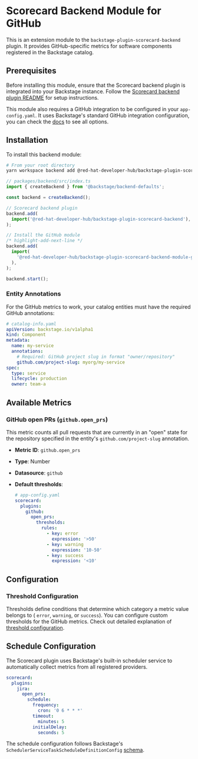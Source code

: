 # Scorecard Backend Module for GitHub

This is an extension module to the `backstage-plugin-scorecard-backend` plugin. It provides GitHub-specific metrics for software components registered in the Backstage catalog.

## Prerequisites

Before installing this module, ensure that the Scorecard backend plugin is integrated into your Backstage instance. Follow the [Scorecard backend plugin README](../scorecard-backend/README.md) for setup instructions.

This module also requires a GitHub integration to be configured in your `app-config.yaml`. It uses Backstage's standard GitHub integration configuration, you can check the [docs](https://backstage.io/docs/integrations/github/locations/#configuration) to see all options.

## Installation

To install this backend module:

```bash
# From your root directory
yarn workspace backend add @red-hat-developer-hub/backstage-plugin-scorecard-backend-module-github
```

```ts
// packages/backend/src/index.ts
import { createBackend } from '@backstage/backend-defaults';

const backend = createBackend();

// Scorecard backend plugin
backend.add(
  import('@red-hat-developer-hub/backstage-plugin-scorecard-backend'),
);

// Install the GitHub module
/* highlight-add-next-line */
backend.add(
  import(
    '@red-hat-developer-hub/backstage-plugin-scorecard-backend-module-github'
  ),
);

backend.start();
```

### Entity Annotations

For the GitHub metrics to work, your catalog entities must have the required GitHub annotations:

```yaml
# catalog-info.yaml
apiVersion: backstage.io/v1alpha1
kind: Component
metadata:
  name: my-service
  annotations:
    # Required: GitHub project slug in format "owner/repository"
    github.com/project-slug: myorg/my-service
spec:
  type: service
  lifecycle: production
  owner: team-a
```

## Available Metrics

### GitHub open PRs (`github.open_prs`)

This metric counts all pull requests that are currently in an "open" state for the repository specified in the entity's `github.com/project-slug` annotation.

- **Metric ID**: `github.open_prs`
- **Type**: Number
- **Datasource**: `github`
- **Default thresholds**:

  ```yaml
  # app-config.yaml
  scorecard:
    plugins:
      github:
        open_prs:
          thresholds:
            rules:
              - key: error
                expression: '>50'
              - key: warning
                expression: '10-50'
              - key: success
                expression: '<10'
  ```

## Configuration

### Threshold Configuration

Thresholds define conditions that determine which category a metric value belongs to ( `error`, `warning`, or `success`). You can configure custom thresholds for the GitHub metrics. Check out detailed explanation of [threshold configuration](../scorecard-backend/docs/thresholds.md).

## Schedule Configuration

The Scorecard plugin uses Backstage's built-in scheduler service to automatically collect metrics from all registered providers.

```yaml
scorecard:
  plugins:
    jira:
      open_prs:
        schedule:
          frequency:
            cron: '0 6 * * *'
          timeout:
            minutes: 5
          initialDelay:
            seconds: 5
```

The schedule configuration follows Backstage's `SchedulerServiceTaskScheduleDefinitionConfig` [schema](https://github.com/backstage/backstage/blob/master/packages/backend-plugin-api/src/services/definitions/SchedulerService.ts#L157).
